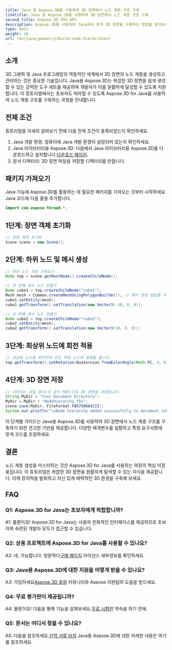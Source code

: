 ```yaml
---
title: Java 및 Aspose.3D를 사용하여 3D 장면에서 노드 계층 구조 구축
linktitle: Java 및 Aspose.3D를 사용하여 3D 장면에서 노드 계층 구조 구축
second_title: Aspose.3D 자바 API
description: Aspose.3D를 사용하여 Java에서 동적 3D 장면을 구축하는 방법을 알아보세요. 손쉽게 노드 계층을 생성하고 3D 그래픽 게임을 향상시키세요.
type: docs
weight: 16
url: /ko/java/geometry/build-node-hierarchies/
---
```

## 소개

3D 그래픽 및 Java 프로그래밍의 역동적인 세계에서 3D 장면의 노드 계층을 생성하고 관리하는 것은 중요한 기술입니다. Java용 Aspose.3D는 복잡한 3D 장면을 쉽게 생성할 수 있는 강력한 도구 세트를 제공하여 개발자가 이를 원활하게 달성할 수 있도록 지원합니다. 이 튜토리얼에서는 초보자도 따라할 수 있도록 Aspose.3D for Java를 사용하여 노드 계층 구조를 구축하는 과정을 안내합니다.

## 전제 조건

튜토리얼을 자세히 살펴보기 전에 다음 전제 조건이 충족되었는지 확인하세요.

1. Java 개발 환경: 컴퓨터에 Java 개발 환경이 설정되어 있는지 확인하세요.
2.  Java 라이브러리용 Aspose.3D: 다음에서 Java 라이브러리용 Aspose.3D를 다운로드하고 설치합니다.[다운로드 페이지](https://releases.aspose.com/3d/java/).
3. 문서 디렉터리: 3D 장면 파일을 저장할 디렉터리를 만듭니다.

## 패키지 가져오기

Java 기능에 Aspose.3D를 활용하는 데 필요한 패키지를 가져오는 것부터 시작하세요. Java 코드에 다음 줄을 추가합니다.

```java
import com.aspose.threed.*;

```

## 1단계: 장면 객체 초기화

```java
// 장면 객체 초기화
Scene scene = new Scene();
```

## 2단계: 하위 노드 및 메시 생성

```java
// 하위 노드 객체 가져오기
Node top = scene.getRootNode().createChildNode();

// 첫 번째 큐브 노드 만들기
Node cube1 = top.createChildNode("cube1");
Mesh mesh = Common.createMeshUsingPolygonBuilder(); // 메시 생성 방법을 사용하세요.
cube1.setEntity(mesh);
cube1.getTransform().setTranslation(new Vector3(-10, 0, 0));

// 두 번째 큐브 노드 만들기
Node cube2 = top.createChildNode("cube2");
cube2.setEntity(mesh);
cube2.getTransform().setTranslation(new Vector3(10, 0, 0));
```

## 3단계: 최상위 노드에 회전 적용

```java
// 최상위 노드를 회전하여 모든 하위 노드에 영향을 줍니다.
top.getTransform().setRotation(Quaternion.fromEulerAngle(Math.PI, 4, 0));
```

## 4단계: 3D 장면 저장

```java
// 지원되는 파일 형식(이 경우 FBX)으로 3D 장면을 저장합니다.
String MyDir = "Your Document Directory";
MyDir = MyDir + "NodeHierarchy.fbx";
scene.save(MyDir, FileFormat.FBX7500ASCII);
System.out.println("\nNode hierarchy added successfully to document.\nFile saved at " + MyDir);
```

이 단계별 가이드는 Java용 Aspose.3D를 사용하여 3D 장면에서 노드 계층 구조를 구축하기 위한 견고한 기반을 제공합니다. 다양한 매개변수를 실험하고 특정 요구사항에 맞게 코드를 조정하세요.

## 결론

노드 계층 생성을 마스터하는 것은 Aspose.3D for Java를 사용하는 여정의 핵심 이정표입니다. 이 튜토리얼은 복잡한 3D 장면을 원활하게 탐색할 수 있는 지식을 제공합니다. 이제 창의력을 발휘하고 자신 있게 매력적인 3D 환경을 구축해 보세요.

## FAQ

### Q1: Aspose.3D for Java는 초보자에게 적합합니까?

A1: 물론이죠! Aspose.3D for Java는 사용자 친화적인 인터페이스를 제공하므로 초보자와 숙련된 개발자 모두가 접근할 수 있습니다.

### Q2: 상용 프로젝트에 Aspose.3D for Java를 사용할 수 있나요?

 A2: 네, 가능합니다. 방문하다[구매 페이지](https://purchase.aspose.com/buy) 라이선스 세부정보를 확인하세요.

### Q3: Java용 Aspose.3D에 대한 지원을 어떻게 받을 수 있나요?

 A3: 가입하세요[Aspose.3D 포럼](https://forum.aspose.com/c/3d/18) 커뮤니티와 Aspose 지원팀의 도움을 받으세요.

### Q4: 무료 평가판이 제공됩니까?

 A4: 물론이죠! 다음을 통해 기능을 살펴보세요.[무료 시험판](https://releases.aspose.com/) 약속을 하기 전에.

### Q5: 문서는 어디서 찾을 수 있나요?

 A5: 다음을 참조하세요.[선적 서류 비치](https://reference.aspose.com/3d/java/) Java용 Aspose.3D에 대한 자세한 내용은 여기를 참조하세요.
